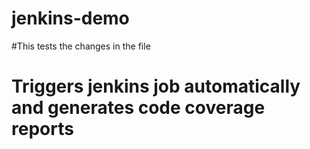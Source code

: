 # jenkins-demo
#This tests the changes in the file
# Triggers jenkins job automatically and generates code coverage reports
